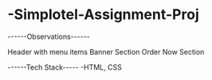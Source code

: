 # -Simplotel-Assignment-Proj
------Observations------

Header with menu items
Banner Section
Order Now Section

 ------Tech Stack-----
  -HTML, CSS
